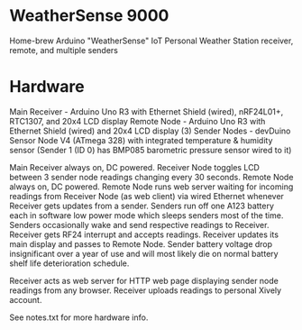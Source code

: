 # WeatherSense 9000
Home-brew Arduino "WeatherSense" IoT Personal Weather Station receiver, remote, and multiple senders

Hardware
========
Main Receiver - Arduino Uno R3 with Ethernet Shield (wired), nRF24L01+, RTC1307, and 20x4 LCD display
Remote Node - Arduino Uno R3 with Ethernet Shield (wired) and 20x4 LCD display
(3) Sender Nodes - devDuino Sensor Node V4 (ATmega 328) with integrated temperature & humidity sensor
(Sender 1 (ID 0) has BMP085 barometric pressure sensor wired to it)

Main Receiver always on, DC powered.  Receiver Node toggles LCD between 3 sender node readings changing every 30 seconds.
Remote Node always on, DC powered.  Remote Node runs web server waiting for incoming readings from Receiver Node (as web client) via wired Ethernet whenever Receiver gets updates from a sender.
Senders run off one A123 battery each in software low power mode which sleeps senders most of the time.  Senders occasionally wake and send respective readings to Receiver.  Receiver gets RF24 interrupt and accepts readings.  Receiver updates its main display and passes to Remote Node.  Sender battery voltage drop insignificant over a year of use and will most likely die on normal battery shelf life deterioration schedule.

Receiver acts as web server for HTTP web page displaying sender node readings from any browser.  Receiver uploads readings to personal Xively account.

See notes.txt for more hardware info.
